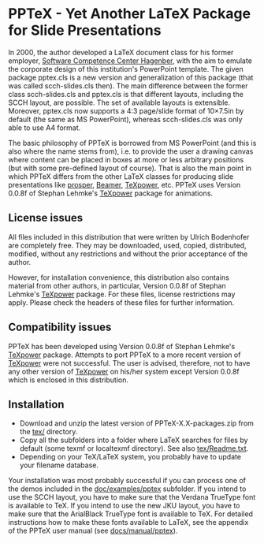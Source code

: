 # PPTeX - Yet Another LaTeX Package for Slide Presentations

In 2000, the author developed a LaTeX document class for his former employer,
[Software Competence Center Hagenber](http://www.scch.at/), with the aim to emulate the corporate
design of this institution's PowerPoint template. The given package pptex.cls is a new version
and generalization of this package (that was called scch-slides.cls then). The main difference
between the former class scch-slides.cls and pptex.cls is that different layouts, including
the SCCH layout, are possible. The set of available layouts is extensible. Moreover, pptex.cls
now supports a 4:3 page/slide format of 10×7.5in by default (the same as MS PowerPoint),
whereas scch-slides.cls was only able to use A4 format.

The basic philosophy of PPTeX is borrowed from MS PowerPoint (and this is also where the name
stems from), i.e. to provide the user a drawing canvas where content can be placed in boxes
at more or less arbitrary positions (but with some pre-defined layout of course). That is also
the main point in which PPTeX differs from the other LaTeX classes for producing slide presentations
like [prosper](http://prosper.sourceforge.net/), [Beamer](http://latex-beamer.sourceforge.net/),
[TeXpower](http://texpower.sourceforge.net/), etc. PPTeX uses Version 0.0.8f of Stephan Lehmke's
[TeXpower](http://texpower.sourceforge.net/) package for animations.

## License issues

All files included in this distribution that were written by Ulrich
Bodenhofer are completely free. They may be downloaded, used, copied,
distributed, modified, without any restrictions and without the prior
acceptance of the author.

However, for installation convenience, this distribution also contains material from other
authors, in particular, Version 0.0.8f of Stephan Lehmke's
[TeXpower](http://texpower.sourceforge.net/) package. For these files, license restrictions
may apply. Please check the headers of these files for further information.

## Compatibility issues

PPTeX has been developed using Version 0.0.8f of Stephan Lehmke's
[TeXpower](http://texpower.sourceforge.net/) package. Attempts to port PPTeX to a more recent
version of [TeXpower](http://texpower.sourceforge.net/) were not successful. The user is advised,
therefore, not to have any other version of [TeXpower](http://texpower.sourceforge.net/)
on his/her system except Version 0.0.8f which is enclosed in this distribution.

## Installation

* Download and unzip the latest version of PPTeX-X.X-packages.zip from the
  [tex/](https://github.com/UBod/pptex/tree/master/tex) directory.
* Copy all the subfolders into a folder where LaTeX searches for files by default (some texmf or
  localtexmf directory). See also [tex/Readme.txt](https://github.com/UBod/pptex/blob/master/tex/Readme.txt).
* Depending on your TeX/LaTeX system, you probably have to update your filename database.

Your installation was most probably successful if you can process one of the demos included
in the [doc/examples/pptex](https://github.com/UBod/pptex/tree/master/doc/examples/pptex)
subfolder. If you intend to use the SCCH layout, you have to make sure
that the Verdana TrueType font is available to TeX. If you intend to use the new JKU layout, you
have to make sure that the ArialBlack TrueType font is available to TeX. For detailed instructions
how to make these fonts available to LaTeX, see the appendix of the PPTeX user manual (see
[docs/manual/pptex](https://github.com/UBod/pptex/tree/master/doc/manual/pptex)).